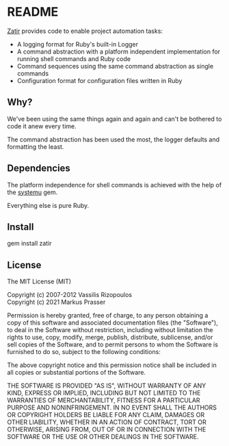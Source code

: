 # README

[Zatir](https://github.com/markuspg/zatir) provides code to enable project
automation tasks:

 * A logging format for Ruby's built-in Logger
 * A command abstraction with a platform independent implementation for running
   shell commands and Ruby code
 * Command sequences using the same command abstraction as single commands
 * Configuration format for configuration files written in Ruby

## Why?

We've been using the same things again and again and can't be bothered to code
it anew every time.

The command abstraction has been used the most, the logger defaults and
formatting the least.

## Dependencies

The platform independence for shell commands is achieved with the help of the
[systemu](https://github.com/ahoward/systemu) gem.

Everything else is pure Ruby.

## Install

 gem install zatir

## License

The MIT License (MIT)

Copyright (c) 2007-2012 Vassilis Rizopoulos  
Copyright (c) 2021 Markus Prasser

Permission is hereby granted, free of charge, to any person obtaining a copy
of this software and associated documentation files (the "Software"), to deal
in the Software without restriction, including without limitation the rights
to use, copy, modify, merge, publish, distribute, sublicense, and/or sell
copies of the Software, and to permit persons to whom the Software is
furnished to do so, subject to the following conditions:

The above copyright notice and this permission notice shall be included in
all copies or substantial portions of the Software.

THE SOFTWARE IS PROVIDED "AS IS", WITHOUT WARRANTY OF ANY KIND, EXPRESS OR
IMPLIED, INCLUDING BUT NOT LIMITED TO THE WARRANTIES OF MERCHANTABILITY,
FITNESS FOR A PARTICULAR PURPOSE AND NONINFRINGEMENT. IN NO EVENT SHALL THE
AUTHORS OR COPYRIGHT HOLDERS BE LIABLE FOR ANY CLAIM, DAMAGES OR OTHER
LIABILITY, WHETHER IN AN ACTION OF CONTRACT, TORT OR OTHERWISE, ARISING FROM,
OUT OF OR IN CONNECTION WITH THE SOFTWARE OR THE USE OR OTHER DEALINGS IN
THE SOFTWARE.
